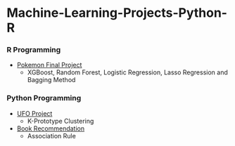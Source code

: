 # Machine-Learning-Projects-Python-R

### R Programming
* [Pokemon Final Project](https://github.com/JackChu03/JackChu03-Machine-Learning-Projects-Python-R/blob/main/Jack%20Chu's%20Machine%20Learning/Pokemon%20Final%20Project.Rmd)
  * XGBoost, Random Forest, Logistic Regression, Lasso Regression and Bagging Method

### Python Programming
* [UFO Project](https://github.com/JackChu03/JackChu03-Machine-Learning-Projects-Python-R/blob/main/Jack%20Chu's%20Machine%20Learning/UFO%20clustering.py)
  * K-Prototype Clustering
* [Book Recommendation](https://github.com/JackChu03/JackChu03-Machine-Learning-Projects-Python-R/blob/main/Jack%20Chu's%20Machine%20Learning/Book%20Recommendation%20(Assiciation%20Rule).py)
  * Association Rule
  
